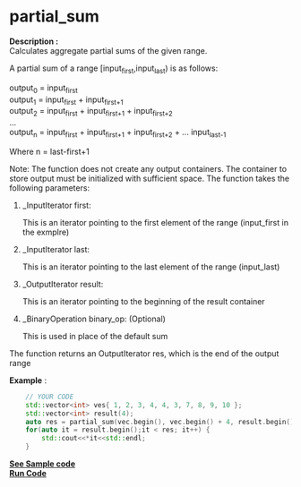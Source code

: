 # partial_sum

**Description :**  
Calculates aggregate partial sums of the given range.

A partial sum of a range [input<sub>first</sub>,input<sub>last</sub>) is as follows:

output<sub>0</sub> = input<sub>first</sub><br>
output<sub>1</sub> = input<sub>first</sub> + input<sub>first+1</sub><br>
output<sub>2</sub> = input<sub>first</sub> + input<sub>first+1</sub> + input<sub>first+2</sub><br>
...<br>
output<sub>n</sub> = input<sub>first</sub> + input<sub>first+1</sub> + input<sub>first+2</sub> + ... input<sub>last-1</sub><br>

Where n = last-first+1

Note: The function does not create any output containers. The container to store output must be initialized with sufficient space.
The function takes the following parameters:
1) _InputIterator first:

    This is an iterator pointing to the first element of the range (input_first in the exmplre)
2) _InputIterator last:

    This is an iterator pointing to the last element of the range (input_last)
3) _OutputIterator result:

    This is an iterator pointing to the beginning of the result container
4) _BinaryOperation binary_op: (Optional)

    This is used in place of the default sum

The function returns an OutputIterator res, which is the end of the output range

**Example** :

```cpp
    // YOUR CODE
    std::vector<int> ves{ 1, 2, 3, 4, 4, 3, 7, 8, 9, 10 };
	std::vector<int> result(4);
	auto res = partial_sum(vec.begin(), vec.begin() + 4, result.begin());
	for(auto it = result.begin();it < res; it++) {
		std::cout<<*it<<std::endl;
	}
```
**[See Sample code](snippets/vector/partial_sum.cpp)**<br>
**[Run Code](https://ideone.com/Abig1G)**
